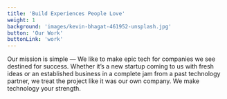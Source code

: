 ```yaml
---
title: 'Build Experiences People Love'
weight: 1
background: 'images/kevin-bhagat-461952-unsplash.jpg'
button: 'Our Work'
buttonLink: 'work'
---
```


Our mission is simple — We like to make epic tech for companies we see destined for success. Whether it’s a new startup coming to us with fresh ideas or an established business in a complete jam from a past technology partner, we treat the project like it was our own company. We make technology your strength.